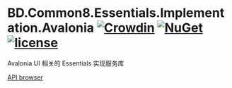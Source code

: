 # BD.Common8.Essentials.Implementation.Avalonia [![Crowdin](https://badges.crowdin.net/bdcommon8/localized.svg)](https://crowdin.com/project/bdcommon8) [![NuGet](https://img.shields.io/nuget/v/BD.Common8.Essentials.Implementation.Avalonia.svg)](https://www.nuget.org/packages/BD.Common8.Essentials.Implementation.Avalonia) [![license](https://img.shields.io/badge/license-MIT%20License-yellow.svg)](https://github.com/BeyondDimension/Common/blob/dev8/LICENSE)
Avalonia UI 相关的 Essentials 实现服务库

[API browser](https://beyonddimension.github.io/Common/api/index.html)